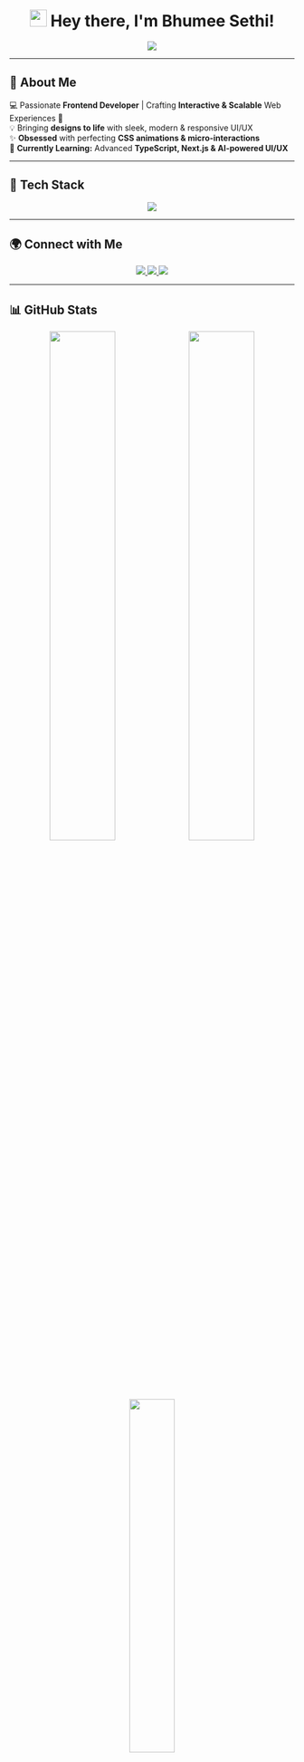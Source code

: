 <!-- Header with Typing Animation -->
<h1 align="center">
  <img src="https://media.giphy.com/media/hvRJCLFzcasrR4ia7z/giphy.gif" width="30px"/> 
  Hey there, I'm Bhumee Sethi!
</h1>

<p align="center">
  <img src="https://readme-typing-svg.herokuapp.com?font=Poppins&weight=600&size=22&pause=1000&color=FFA500&center=true&vCenter=true&width=650&lines=🚀+Frontend+Developer+|+React+%7C+Angular+%7C+Next.js;🎨+UI%2FUX+Enthusiast+%7C+Web+Animations+Lover;📌+Detail-Oriented+Developer+%7C+Always+Exploring+New+Tech!" />
</p>

---

## 🎨 **About Me**  
💻 Passionate **Frontend Developer** | Crafting **Interactive & Scalable** Web Experiences 🚀  
💡 Bringing **designs to life** with sleek, modern & responsive UI/UX  
✨ **Obsessed** with perfecting **CSS animations & micro-interactions**  
🌱 **Currently Learning:** Advanced **TypeScript, Next.js & AI-powered UI/UX**

---

## 🚀 **Tech Stack**
<p align="center">
  <img src="https://skillicons.dev/icons?i=html,css,js,ts,react,angular,nextjs,tailwind,bootstrap,redux,vscode,figma,git,github,nodejs,mongodb,postgresql,python&perline=6" />
</p>

---

## 🌍 **Connect with Me**
<p align="center">
  <a href="https://linkedin.com/in/bhumee-sethi" target="_blank">
    <img src="https://img.shields.io/badge/LinkedIn-%230077B5.svg?style=for-the-badge&logo=linkedin&logoColor=white" />
  </a>
  <a href="mailto:bhumee413@gmail.com">
    <img src="https://img.shields.io/badge/Gmail-D14836?style=for-the-badge&logo=gmail&logoColor=white" />
  </a>
  <a href="https://www.instagram.com/bhumeesethi" target="_blank">
    <img src="https://img.shields.io/badge/Instagram-%23E4405F.svg?style=for-the-badge&logo=instagram&logoColor=white" />
  </a>
</p>

---

## 📊 **GitHub Stats**
<p align="center">
  <img src="https://github-readme-stats.vercel.app/api?username=bhumeesethi&show_icons=true&theme=radical&count_private=true&hide_border=true" width="48%" />
  <img src="https://streak-stats.demolab.com?user=bhumeesethi&theme=radical&hide_border=true" width="48%" />
</p>

<p align="center">
  <img src="https://github-readme-stats.vercel.app/api/top-langs/?username=bhumeesethi&layout=compact&theme=radical&hide_border=true" width="40%" />
</p>

---

## 🏆 **GitHub Achievements**
<p align="center">
  <img src="https://github-profile-trophy.vercel.app/?username=bhumeesethi&theme=radical&no-frame=true&no-bg=true&margin-w=15" />
</p>

---

## 🖥️ **Latest Projects**
📌 **Netflix Clone** (React) — *A responsive Netflix UI replica*  
🌦️ **Weather App** (HTML, CSS, JavaScript) — *Live weather tracking*  
🎵 **Spotify Clone** (Angular) — *Music streaming UI with real-time data*  
🎮 **Subway Surfers Clone** (ReactJS, MongoDB) — *Game mechanics & physics*  

---

## 🏗️ **What I’m Building Right Now**
[![GitHub Activity Graph](https://github-readme-activity-graph.vercel.app/graph?username=bhumeesethi&theme=tokyo-night)](https://github.com/bhumeesethi)

---

## 🔥 **Fun Fact**
🎨 I can spend **hours** perfecting **CSS animations** & tweaking UI elements—because **details matter!**  

---

## 🐍 **Animated Contribution Snake**
<p align="center">
  <img src="https://github.com/bhumeesethi/bhumeesethi/raw/output/github-contribution-grid-snake.svg" />
</p>

---

✨ *Designed & Built with ❤️ by [Bhumee Sethi](https://github.com/bhumeesethi)* ✨  

